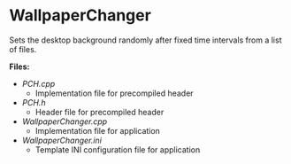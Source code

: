 # WallpaperChanger


Sets the desktop background randomly after fixed time intervals from a list of files.

**Files:**  
- *PCH.cpp*      
  - Implementation file for precompiled header  
- *PCH.h*  
  - Header file for precompiled header  
- *WallpaperChanger.cpp*  
  - Implementation file for application  
- *WallpaperChanger.ini*  
  - Template INI configuration file for application  
